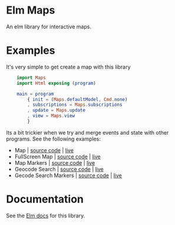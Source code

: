 # Elm Maps

An elm library for interactive maps.

# Examples
It's very simple to get create a map with this library

```elm
    import Maps
    import Html exposing (program)

    main = program
		{ init = (Maps.defaultModel, Cmd.none)
		, subscriptions = Maps.subscriptions
		, update = Maps.update
		, view = Maps.view
		}
```

Its a bit trickier when we try and merge events and state with other programs.
See the following examples:

 * Map | [source code](https://github.com/kennib/elm-maps/blob/master/examples/Example.elm) | [live](https://kennib.github.io/elm-maps/examples/Example)
 * FullScreen Map | [source code](https://github.com/kennib/elm-maps/blob/master/examples/FullScreen.elm) | [live](https://kennib.github.io/elm-maps/examples/FullScreen)
 * Map Markers | [source code](https://github.com/kennib/elm-maps/blob/master/examples/Markers.elm) | [live](https://kennib.github.io/elm-maps/examples/Markers)
 * Geocode Search | [source code](https://github.com/kennib/elm-maps/blob/master/examples/Search.elm) | [live](https://kennib.github.io/elm-maps/examples/Search)
 * Gecode Search Markers | [source code](https://github.com/kennib/elm-maps/blob/master/examples/SearchMarkers.elm) | [live](https://kennib.github.io/elm-maps/examples/SearchMarkers)

# Documentation
See the [Elm docs](http://package.elm-lang.org/packages/kennib/elm-maps/latest/Maps) for this library.
